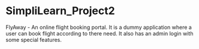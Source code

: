 # SimpliLearn_Project2
FlyAway - An online flight booking portal.
It is a dummy application where a user can book flight according to there need. It also has an admin login with some special features. 
